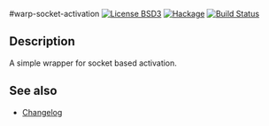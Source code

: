 #warp-socket-activation
[![License BSD3](https://img.shields.io/badge/license-BSD3-brightgreen.svg)](https://tldrlegal.com/license/bsd-3-clause-license-(revised))
[![Hackage](https://img.shields.io/hackage/v/warp-socket-activation.svg?style=flat)](https://hackage.haskell.org/package/warp-socket-activation)
[![Build Status](https://travis-ci.org/zohl/warp-socket-activation.svg?branch=master)](https://travis-ci.org/zohl/warp-socket-activation)

## Description
A simple wrapper for socket based activation.

## See also
- [Changelog](../master/CHANGELOG.md)

